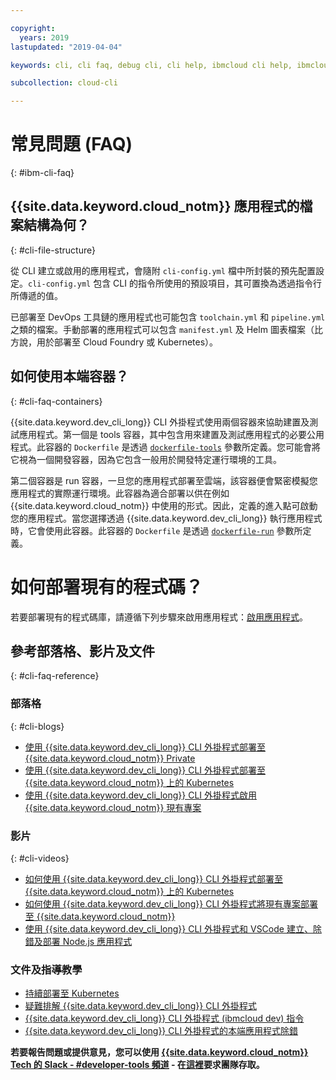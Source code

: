 ```yaml
---

copyright:
  years: 2019
lastupdated: "2019-04-04"

keywords: cli, cli faq, debug cli, cli help, ibmcloud cli help, ibmcloud help

subcollection: cloud-cli

---
```


# 常見問題 (FAQ)
{: #ibm-cli-faq}

## {{site.data.keyword.cloud_notm}} 應用程式的檔案結構為何？
{: #cli-file-structure}

從 CLI 建立或啟用的應用程式，會隨附 `cli-config.yml` 檔中所封裝的預先配置設定。`cli-config.yml` 包含 CLI 的指令所使用的預設項目，其可置換為透過指令行所傳遞的值。

已部署至 DevOps 工具鏈的應用程式也可能包含 `toolchain.yml` 和 `pipeline.yml` 之類的檔案。手動部署的應用程式可以包含 `manifest.yml` 及 Helm 圖表檔案（比方說，用於部署至 Cloud Foundry 或 Kubernetes）。

## 如何使用本端容器？
{: #cli-faq-containers}

{{site.data.keyword.dev_cli_long}} CLI 外掛程式使用兩個容器來協助建置及測試應用程式。第一個是 tools 容器，其中包含用來建置及測試應用程式的必要公用程式。此容器的 `Dockerfile` 是透過 [`dockerfile-tools`](/docs/cli/idt?topic=cloud-cli-idt-cli#command-parameters) 參數所定義。您可能會將它視為一個開發容器，因為它包含一般用於開發特定運行環境的工具。

第二個容器是 run 容器，一旦您的應用程式部署至雲端，該容器便會緊密模擬您應用程式的實際運行環境。此容器為適合部署以供在例如 {{site.data.keyword.cloud_notm}} 中使用的形式。因此，定義的進入點可啟動您的應用程式。當您選擇透過 {{site.data.keyword.dev_cli_long}} 執行應用程式時，它會使用此容器。此容器的 `Dockerfile` 是透過 [`dockerfile-run`](/docs/cli/idt?topic=cloud-cli-idt-cli#run) 參數所定義。

# 如何部署現有的程式碼？
若要部署現有的程式碼庫，請遵循下列步驟來啟用應用程式：[啟用應用程式](/docs/apps?topic=creating-apps-create-deploy-app-cli#byoc-cli)。

## 參考部落格、影片及文件
{: #cli-faq-reference}

### 部落格
{: #cli-blogs}

- [使用 {{site.data.keyword.dev_cli_long}} CLI 外掛程式部署至 {{site.data.keyword.cloud_notm}} Private](https://www.ibm.com/blogs/bluemix/2018/05/deploying-to-ibm-cloud-private-2-1-0-2-with-ibm-cloud-developer-tools-cli/)
- [使用 {{site.data.keyword.dev_cli_long}} CLI 外掛程式部署至 {{site.data.keyword.cloud_notm}} 上的 Kubernetes](https://www.ibm.com/blogs/bluemix/2017/09/deploying-kubernetes-ibm-cloud-ibm-cloud-developer-tools-cli/)
- [使用 {{site.data.keyword.dev_cli_long}} CLI 外掛程式啟用 {{site.data.keyword.cloud_notm}} 現有專案](https://www.ibm.com/blogs/bluemix/2017/09/enable-existing-projects-ibm-cloud-ibm-cloud-developer-tools-cli/)

### 影片
{: #cli-videos}

- [如何使用 {{site.data.keyword.dev_cli_long}} CLI 外掛程式部署至 {{site.data.keyword.cloud_notm}} 上的 Kubernetes](https://www.youtube.com/watch?v=mh_XBn_eV_8&feature=youtu.be)
- [如何使用 {{site.data.keyword.dev_cli_long}} CLI 外掛程式將現有專案部署至 {{site.data.keyword.cloud_notm}}](https://www.youtube.com/watch?v=-NP5ZEZE1dY&feature=youtu.be)
- [使用 {{site.data.keyword.dev_cli_long}} CLI 外掛程式和 VSCode 建立、除錯及部署 Node.js 應用程式](https://www.youtube.com/watch?v=z-ByHuI41dU&feature=youtu.be)

### 文件及指導教學
- [持續部署至 Kubernetes](/docs/tutorials?topic=solution-tutorials-continuous-deployment-to-kubernetes)
- [疑難排解 {{site.data.keyword.dev_cli_long}} CLI 外掛程式](/docs/cli?topic=cloud-cli-troubleshoot)
- [{{site.data.keyword.dev_cli_long}} CLI 外掛程式 (ibmcloud dev) 指令](/docs/cli/idt?topic=cloud-cli-idt-cli)
- [{{site.data.keyword.dev_cli_long}} CLI 外掛程式的本端應用程式除錯](/docs/cli/idt?topic=cloud-cli-local-debug)

**若要報告問題或提供意見，您可以使用 [{{site.data.keyword.cloud_notm}} Tech 的 Slack - #developer-tools 頻道](https://ibm-cloud-tech.slack.com) - 在[這裡](https://slack-invite-ibm-cloud-tech.mybluemix.net/)要求團隊存取。**
